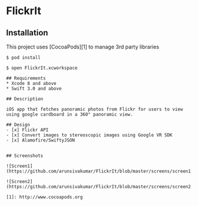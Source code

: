 # FlickrIt

## Installation

This project uses [CocoaPods][1] to manage 3rd party libraries

```
$ pod install
```
```
$ open FlickrIt.xcworkspace

## Requirements
* Xcode 8 and above
* Swift 3.0 and above

## Description

iOS app that fetches panoramic photos from Flickr for users to view using google cardboard in a 360° panoramic view.

## Design
- [x] Flickr API
- [x] Convert images to stereoscopic images using Google VR SDK
- [x] Alamofire/SwiftyJSON


## Screenshots

![Screen1](https://github.com/arunsivakumar/FlickrIt/blob/master/screens/screen1.png) 

![Screen2](https://github.com/arunsivakumar/FlickrIt/blob/master/screens/screen2.png) 

[1]: http://www.cocoapods.org

